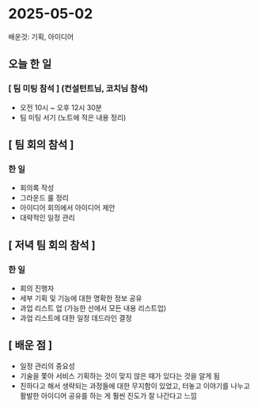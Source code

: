 # 2025-05-02

배운것: 기획, 아이디어

## 오늘 한 일

### [ 팀 미팅 참석 ] (컨설턴트님, 코치님 참석)

- 오전 10시 ~ 오후 12시 30분
- 팀 미팅 서기 (노트에 적은 내용 정리)

## [ 팀 회의 참석 ]

### 한 일

- 회의록 작성
- 그라운드 룰 정리
- 아이디어 회의에서 아이디어 제안
- 대략적인 일정 관리

## [ 저녁 팀 회의 참석 ]

### 한 일

- 회의 진행자
- 세부 기획 및 기능에 대한 명확한 정보 공유
- 과업 리스트 업 (가능한 선에서 모든 내용 리스트업)
- 과업 리스트에 대한 일정 데드라인 결정

## [ 배운 점 ]

- 일정 관리의 중요성
- 기술을 쫓아 서비스 기획하는 것이 맞지 않은 때가 있다는 것을 알게 됨
- 친하다고 해서 생략되는 과정들에 대한 무지함이 있었고,
터놓고 이야기를 나누고 활발한 아이디어 공유를 하는 게 훨씬 진도가 잘 나간다고 느낌